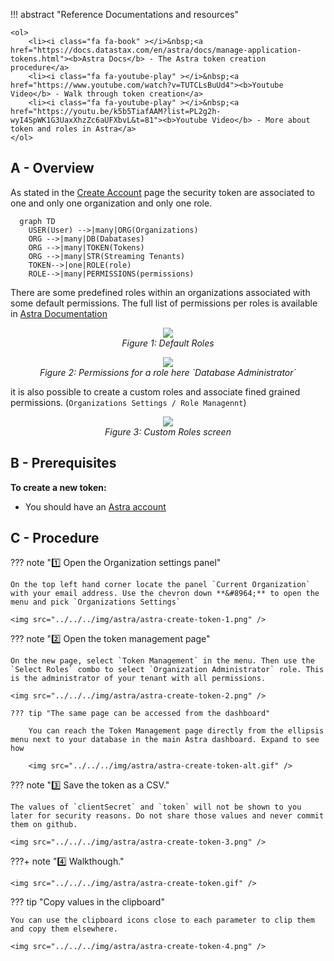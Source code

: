 <link rel="stylesheet" href="https://maxcdn.bootstrapcdn.com/font-awesome/4.6.1/css/font-awesome.min.css">

!!! abstract "Reference Documentations and resources"

    <ol>
        <li><i class="fa fa-book" ></i>&nbsp;<a href="https://docs.datastax.com/en/astra/docs/manage-application-tokens.html"><b>Astra Docs</b> - The Astra token creation procedure</a>
        <li><i class="fa fa-youtube-play" ></i>&nbsp;<a href="https://www.youtube.com/watch?v=TUTCLsBuUd4"><b>Youtube Video</b> - Walk through token creation</a>
        <li><i class="fa fa-youtube-play" ></i>&nbsp;<a href="https://youtu.be/k5b5TiafAAM?list=PL2g2h-wyI4SpWK1G3UaxXhzZc6aUFXbvL&t=81"><b>Youtube Video</b> - More about token and roles in Astra</a>
    </ol>

## A - Overview

As stated in the [Create Account](create-account) page the security token are associated to one and only one organization and only one role.

```mermaid
  graph TD
    USER(User) -->|many|ORG(Organizations)
    ORG -->|many|DB(Dabatases)
    ORG -->|many|TOKEN(Tokens)
    ORG -->|many|STR(Streaming Tenants)
    TOKEN-->|one|ROLE(role)
    ROLE-->|many|PERMISSIONS(permissions)
```

There are some predefined roles within an organizations associated with some default permissions. The full list of permissions per roles is available in [Astra Documentation](https://docs.datastax.com/en/astra/docs/user-permissions.html)

<center>
<img src="../../../img/astra/roles-1.png" />
<br/><i>Figure 1: Default Roles</i>

<p>
<img src="../../../img/astra/roles-11.png" />
<br/><i>Figure 2: Permissions for a role here `Database Administrator`</i>
</p>
</center>

it is also possible to create a custom roles and associate fined grained permissions. (`Organizations Settings / Role Managennt`)

<center>
<img src="../../../img/astra/roles-2.png" />
<br/><i>Figure 3: Custom Roles screen</i>
</center>

## B - Prerequisites

**To create a new token:**

- You should have an [Astra account](http://astra.datastax.com/)

## C - Procedure

??? note "1️⃣ Open the Organization settings panel"

    On the top left hand corner locate the panel `Current Organization` with your email address. Use the chevron down **&#8964;** to open the menu and pick `Organizations Settings`

    <img src="../../../img/astra/astra-create-token-1.png" />

??? note "2️⃣ Open the token management page"

    On the new page, select `Token Management` in the menu. Then use the `Select Roles` combo to select `Organization Administrator` role. This is the administrator of your tenant with all permissions.

    <img src="../../../img/astra/astra-create-token-2.png" />

    ??? tip "The same page can be accessed from the dashboard"

        You can reach the Token Management page directly from the ellipsis menu next to your database in the main Astra dashboard. Expand to see how

        <img src="../../../img/astra/astra-create-token-alt.gif" />

??? note "3️⃣ Save the token as a CSV."

    The values of `clientSecret` and `token` will not be shown to you later for security reasons. Do not share those values and never commit them on github.

    <img src="../../../img/astra/astra-create-token-3.png" />

???+ note "4️⃣ Walkthough."

    <img src="../../../img/astra/astra-create-token.gif" />

??? tip "Copy values in the clipboard"

    You can use the clipboard icons close to each parameter to clip them and copy them elsewhere.

    <img src="../../../img/astra/astra-create-token-4.png" />
